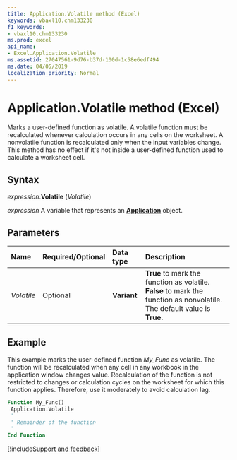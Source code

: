 ```yaml
---
title: Application.Volatile method (Excel)
keywords: vbaxl10.chm133230
f1_keywords:
- vbaxl10.chm133230
ms.prod: excel
api_name:
- Excel.Application.Volatile
ms.assetid: 27047561-9d76-b37d-100d-1c58e6edf494
ms.date: 04/05/2019
localization_priority: Normal
---
```



# Application.Volatile method (Excel)

Marks a user-defined function as volatile. A volatile function must be recalculated whenever calculation occurs in any cells on the worksheet. A nonvolatile function is recalculated only when the input variables change. This method has no effect if it's not inside a user-defined function used to calculate a worksheet cell.


## Syntax

_expression_.**Volatile** (_Volatile_)

_expression_ A variable that represents an **[Application](Excel.Application(object).md)** object.


## Parameters

|Name|Required/Optional|Data type|Description|
|:-----|:-----|:-----|:-----|
| _Volatile_|Optional| **Variant**| **True** to mark the function as volatile. **False** to mark the function as nonvolatile. The default value is **True**.|

## Example

This example marks the user-defined function _My\_Func_ as volatile. The function will be recalculated when any cell in any workbook in the application window changes value. Recalculation of the function is not restricted to changes or calculation cycles on the worksheet for which this function applies. Therefore, use it moderately to avoid calculation lag.

```vb
Function My_Func() 
 Application.Volatile 
 ' 
 ' Remainder of the function 
 ' 
End Function
```




[!include[Support and feedback](~/includes/feedback-boilerplate.md)]
